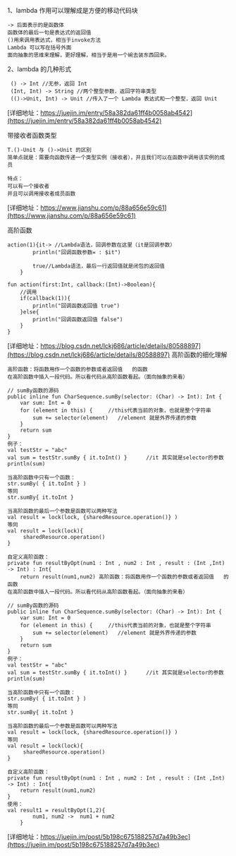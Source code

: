 
1、lambda 作用可以理解成是方便的移动代码块
 ```
 -> 后面表示的是函数体
 函数体的最后一句是表达式的返回值
 ()用来调用表达式，相当于invoke方法
 Lambda 可以写在括号外面
 面向抽象的思维来理解，更好理解，相当于是用一个碗去装东西回来。
 ```


2、lambda 的几种形式
```
 () -> Int //无参，返回 Int  
 (Int, Int) -> String //两个整型参数，返回字符串类型 
 (()->Unit, Int) -> Unit //传入了一个 Lambda 表达式和一个整型，返回 Unit 
```
[详细地址：https://juejin.im/entry/58a382da61ff4b0058ab4542](https://juejin.im/entry/58a382da61ff4b0058ab4542)

带接收者函数类型
```
T.()-Unit 与 ()->Unit 的区别
简单点就是：需要向函数传递一个类型实例（接收者），并且我们可以在函数中调用该实例的成员

特点：
可以有一个接收者
并且可以调用接收者成员函数

```
[详细地址：https://www.jianshu.com/p/88a656e59c61](https://www.jianshu.com/p/88a656e59c61)

高阶函数
```
action(1){it-> //Lambda语法，回调参数在这里（it是回调参数）
        println("回调函数参数= : $it")

        true//Lambda语法，最后一行返回值就是闭包的返回值
    }
    
fun action(first:Int, callback:(Int)->Boolean){
    //调用
    if(callback(1)){
        println("回调函数返回值 true")
    }else{
        println("回调函数返回值 false")
    }
}

```
[详细地址：https://blog.csdn.net/lckj686/article/details/80588897](https://blog.csdn.net/lckj686/article/details/80588897)
高阶函数的细化理解
```
高阶函数：将函数用作一个函数的参数或者返回值   的函数
在高阶函数中插入一段代码。所以看代码从高阶函数看起。（面向抽象的来看）

// sumBy函数的源码
public inline fun CharSequence.sumBy(selector: (Char) -> Int): Int {
    var sum: Int = 0
    for (element in this) {     //this代表当前的对象，也就是整个字符串
        sum += selector(element)   //element 就是外界传递的参数
    }
    return sum
}
例子：
val testStr = "abc"
val sum = testStr.sumBy { it.toInt() }      //it 其实就是selector的参数
println(sum)

当高阶函数中只有一个函数：
str.sumBy( { it.toInt } )
等同
str.sumBy{ it.toInt }

当高阶函数的最后一个参数是函数可以两种写法
val result = lock(lock, {sharedResource.operation()} )
等同
val result = lock(lock){
     sharedResource.operation()
}

自定义高阶函数：
private fun resultByOpt(num1 : Int , num2 : Int , result : (Int ,Int) -> Int) : Int{
    return result(num1,num2) 高阶函数：将函数用作一个函数的参数或者返回值   的函数
在高阶函数中插入一段代码。所以看代码从高阶函数看起。（面向抽象的来看）

// sumBy函数的源码
public inline fun CharSequence.sumBy(selector: (Char) -> Int): Int {
    var sum: Int = 0
    for (element in this) {     //this代表当前的对象，也就是整个字符串
        sum += selector(element)   //element 就是外界传递的参数
    }
    return sum
}
例子：
val testStr = "abc"
val sum = testStr.sumBy { it.toInt() }      //it 其实就是selector的参数
println(sum)

当高阶函数中只有一个函数：
str.sumBy( { it.toInt } )
等同
str.sumBy{ it.toInt }

当高阶函数的最后一个参数是函数可以两种写法
val result = lock(lock, {sharedResource.operation()} )
等同
val result = lock(lock){
     sharedResource.operation()
}

自定义高阶函数：
private fun resultByOpt(num1 : Int , num2 : Int , result : (Int ,Int) -> Int) : Int{
    return result(num1,num2)
}
使用：
val result1 = resultByOpt(1,2){
        num1, num2 ->  num1 + num2
    }

```
[详细地址：https://juejin.im/post/5b198c675188257d7a49b3ec](https://juejin.im/post/5b198c675188257d7a49b3ec)
